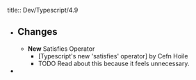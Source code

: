 title:: Dev/Typescript/4.9

- ## Changes
	- **New** Satisfies Operator
		- [Typescript's new 'satisfies' operator] by Cefn Hoile
		- TODO Read about this because it feels unnecessary.
-